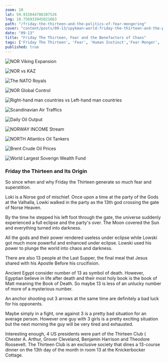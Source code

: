 ```yaml
--- 
zoom: 10
lat: 59.915044786387526   
lng: 10.756933945021663
path: "/friday-the-thirteen-and-the-politics-of-fear-mongering"
cover: "content/posts/09-13/spykman-world-friday-the-thirteen-and-the-politics-of-fear-mongering.jpg"
date: "09-13"
title: "Friday The Thirteen, Fear and the Benefactors of Chaos"
tags: ['Friday The Thirteen', 'Fear', 'Human Instinct','Fear Monger', 'Spykman World', 'Nicholas Spykman']    
published: true
---
```

![NOR Viking Expansion](https://storage.googleapis.com/spykman-world/NOR_Viking_Expansion.png)

![NOR vs KAZ](https://storage.googleapis.com/spykman-world/NOR_vs_KAZ.png)
 
![The NATO Royals](https://storage.googleapis.com/spykman-world/nato-royals.png)

![NOR Global Control](https://storage.googleapis.com/spykman-world/NOR_Global_Control.png)

![Right-hand man countries vs Left-hand man countries](https://storage.googleapis.com/spykman-world/left-hand-countries_vs_right-hand-countries.png)

![Scandinavian Air Traffics](https://storage.googleapis.com/spykman-world/Scandinavian_Air_Traffics.png)

![Daily Oil Output](https://storage.googleapis.com/spykman-world/daily_oil_output_norway_vs_opec.png)

![NORWAY INCOME Stream](https://storage.googleapis.com/spykman-world/norway_oil_income.png)

![NORTH Atlantics Oil Tankers](https://storage.googleapis.com/spykman-world/north-atlantics-oil-tankers.png)

![Brent Crude Oil Prices](https://storage.googleapis.com/spykman-world/crude-oil-brent-historical-prices.png)

![World Largest Soverign Wealth Fund](https://storage.googleapis.com/spykman-world/world-largest-soverign-wealth-funds.png)

### Friday the Thirteen and Its Origin

So since when and why Friday the Thirteen generate so much fear and superstition. 

Loki is a Norse god of mischief. Once upon a time at the party of the Gods at the Valhalla, Lowki walked in the party as the 13th god crossing the gate of Norse Heaven. 

By the time he stepped his left foot through the gate, the universe suddenly experienced a full eclipse and the party's over. The Moon covered the Sun and everything turned into darkness. 

All the gods and their power rendered useless under eclipse while Lowski got much more powerful and enhanced under eclipse. Lowski used his power to plunge the world into chaos and darkness. 

There are also 13 people at the Last Supper, the final meal that Jesus shared with his Apostle 
Before his crucifixion. 

Ancient Egypt consider number of 13 as symbol of death. However, Egyptian believe in life after death and their most holy book is the book of Matt meaning the Book of Death. So maybe 13 is less of an unlucky number of more of a mysterious number. 

An anchor shooting out 3 arrows at the same time are definitely a bad luck for his opponents. 

Maybe simply in a fight, one against 3 is a pretty bad situation for an average person. However one guy with 3 girls is a pretty exciting situation but the next morning the guy will be very tired and exhausted. 

Interesting enough, 4 US presidents were part of the Thirteen Club ( Chester A. Arthur, Grover Cleveland, Benjamin Harrison and Theodore Roosevelt.  The Thirteen Club is an exclusive society that dines a 13-course dinner on the 13th day of the month in room 13 
at the Knickerbocker Cottage. 
